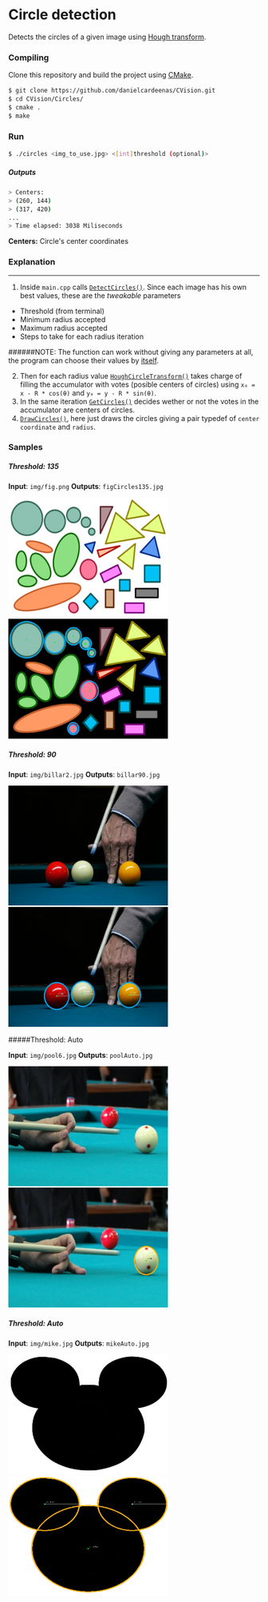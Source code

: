# Circle detection
Detects the circles of a given image using [Hough transform](http://en.wikipedia.org/wiki/Hough_transform).

### Compiling

Clone this repository and build the project using [CMake](http://www.cmake.org/download/).

```sh
$ git clone https://github.com/danielcardeenas/CVision.git
$ cd CVision/Circles/
$ cmake .
$ make
```
### Run
```sh
$ ./circles <img_to_use.jpg> <[int]threshold (optional)>
```
##### Outputs

```sh
> Centers:
> (260, 144)
> (317, 420)
...
> Time elapsed: 3038 Miliseconds

```


**Centers:** Circle's center coordinates

### Explanation

---------------------------------------

1.  Inside `main.cpp` calls [`DetectCircles()`](https://github.com/danielcardeenas/CVision/blob/master/libs/Utils.cpp#L640). Since each image has his own best values, these are the *tweakable* parameters
  + Threshold (from terminal)
  + Minimum radius accepted
  + Maximum radius accepted
  + Steps to take for each radius iteration

######NOTE:
The function can work without giving any parameters at all, the program can choose their values by [itself](https://github.com/danielcardeenas/CVision/blob/master/libs/Utils.cpp#L672).

2.  Then for each radius value [`HoughCircleTransform()`](https://github.com/danielcardeenas/CVision/blob/master/libs/Utils.cpp#L691) takes charge of filling the accumulator with votes (posible centers of circles) using `x₀ = x - R * cos(θ)` and `y₀ = y - R * sin(θ)`.
3.  In the same iteration [`GetCircles()`](https://github.com/danielcardeenas/CVision/blob/master/libs/Utils.cpp#L735) decides wether or not the votes in the accumulator are centers of circles.
4.  [`DrawCircles()`](https://github.com/danielcardeenas/CVision/blob/master/libs/Utils.cpp#L789), here just draws the circles giving a pair typedef of `center coordinate` and `radius`.

### Samples

##### Threshold: 135

**Input**: ```img/fig.png```
**Outputs**: ```figCircles135.jpg```

<img src="https://raw.githubusercontent.com/danielcardeenas/CVision/master/Circles/img/fig.png" width="320" height="240" />
<img src="https://raw.githubusercontent.com/danielcardeenas/CVision/master/Circles/figCircles135.jpg" width="320" height="240" />

##### Threshold: 90

**Input**: ```img/billar2.jpg```
**Outputs**: ```billar90.jpg```

<img src="https://raw.githubusercontent.com/danielcardeenas/CVision/master/Circles/img/billar2.jpg" width="320" height="240" />
<img src="https://github.com/danielcardeenas/CVision/blob/master/Circles/billar90.jpg" width="320" height="240" />

#####Threshold: Auto

**Input**: ```img/pool6.jpg```
**Outputs**: ```poolAuto.jpg```

<img src="https://raw.githubusercontent.com/danielcardeenas/CVision/master/Circles/img/pool6.jpg" width="320" height="240" />
<img src="https://raw.githubusercontent.com/danielcardeenas/CVision/master/Circles/poolAuto.jpg" width="320" height="240" />

##### Threshold: Auto

**Input**: ```img/mike.jpg```
**Outputs**: ```mikeAuto.jpg```

<img src="https://raw.githubusercontent.com/danielcardeenas/CVision/master/Circles/img/mike.jpg" width="320" height="240" />
<img src="https://raw.githubusercontent.com/danielcardeenas/CVision/master/Circles/mikeAuto.jpg" width="320" height="240" />
